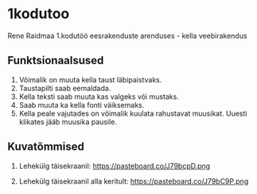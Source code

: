 # 1kodutoo
Rene Raidmaa 1.kodutöö eesrakenduste arenduses - kella veebirakendus

## Funktsionaalsused
1. Võimalik on muuta kella taust läbipaistvaks.
1. Taustapilti saab eemaldada.
1. Kella teksti saab muuta kas valgeks või mustaks.
1. Saab muuta ka kella fonti väiksemaks.
1. Kella peale vajutades on võimalik kuulata rahustavat muusikat. Uuesti klikates jääb muusika pausile.


## Kuvatõmmised
1. Lehekülg täisekraanil: 
https://pasteboard.co/J79bcpD.png

1. Lehekülg täisekraanil alla keritult: 
https://pasteboard.co/J79bC9P.png